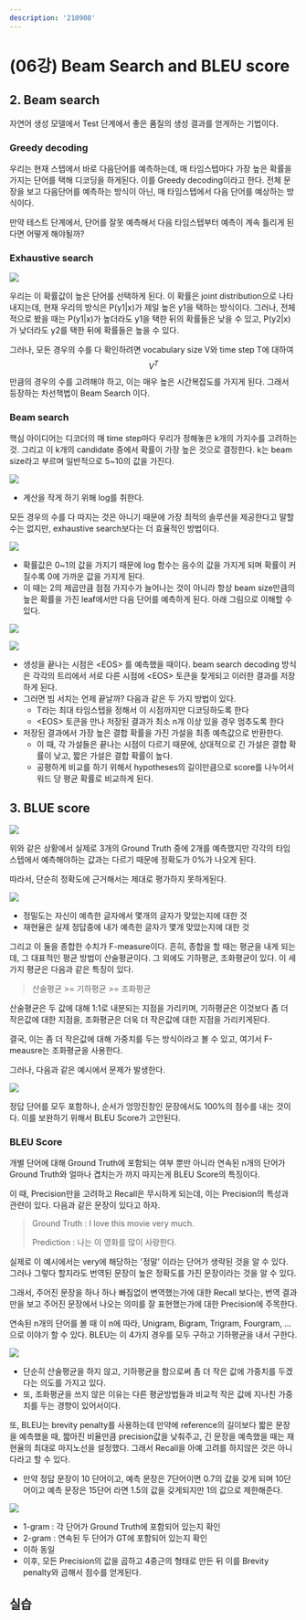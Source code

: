 ```yaml
---
description: '210908'
---
```


# \(06강\) Beam Search and BLEU score

## 2. Beam search

자연어 생성 모델에서 Test 단계에서 좋은 품질의 생성 결과를 얻게하는 기법이다.

### Greedy decoding

우리는 현재 스텝에서 바로 다음단어를 예측하는데, 매 타임스텝마다 가장 높은 확률을 가지는 단어를 택해 디코딩을 하게된다. 이를 Greedy decoding이라고 한다. 전체 문장을 보고 다음단어를 예측하는 방식이 아닌, 매 타임스텝에서 다음 단어를 예상하는 방식이다.

만약 테스트 단계에서, 단어를 잘못 예측해서 다음 타임스텝부터 예측이 계속 틀리게 된다면 어떻게 해야될까?

### Exhaustive search

![](../../../.gitbook/assets/image%20%281109%29.png)

우리는 이 확률값이 높은 단어를 선택하게 된다. 이 확률은 joint distribution으로 나타내지는데, 현재 우리의 방식은 P\(y1\|x\)가 제일 높은 y1을 택하는 방식이다. 그러나, 전체적으로 봤을 때는 P\(y1\|x\)가 높더라도 y1을 택한 뒤의 확률들은 낮을 수 있고, P\(y2\|x\)가 낮더라도 y2를 택한 뒤에 확률들은 높을 수 있다.

그러나, 모든 경우의 수를 다 확인하려면 vocabulary size V와 time step T에 대하여 $$ V^T $$만큼의 경우의 수를 고려해야 하고, 이는 매우 높은 시간복잡도를 가지게 된다. 그래서 등장하는 차선책법이 Beam Search 이다.

### Beam search

핵심 아이디어는 디코더의 매 time step마다 우리가 정해놓은 k개의 가지수를 고려하는 것. 그리고 이 k개의 candidate 중에서 확률이 가장 높은 것으로 결정한다. k는 beam size라고 부르며 일반적으로 5~10의 값을 가진다.

![](../../../.gitbook/assets/image%20%281112%29.png)

* 계산을 작게 하기 위해 log를 취한다.

모든 경우의 수를 다 따지는 것은 아니기 때문에 가장 최적의 솔루션을 제공한다고 말할 수는 없지만, exhaustive search보다는 더 효율적인 방법이다.

![](../../../.gitbook/assets/image%20%281110%29.png)

* 확률값은 0~1의 값을 가지기 때문에 log 함수는 음수의 값을 가지게 되며 확률이 커질수록 0에 가까운 값을 가지게 된다.
* 이 때는 2의 제곱만큼 점점 가지수가 늘어나는 것이 아니라 항상 beam size만큼의 높은 확률을 가진 leaf에서만 다음 단어를 예측하게 된다. 아래 그림으로 이해할 수 있다.

![](../../../.gitbook/assets/image%20%281117%29.png)

![](../../../.gitbook/assets/image%20%281113%29.png)

* 생성을 끝나는 시점은 &lt;EOS&gt; 를 예측했을 때이다. beam search decoding 방식은 각각의 트리에서 서로 다른 시점에 &lt;EOS&gt; 토큰을 찾게되고 이러한 결과를 저장하게 된다.
* 그러면 빔 서치는 언제 끝날까? 다음과 같은 두 가지 방법이 있다.
  * T라는 최대 타임스텝을 정해서 이 시점까지만 디코딩하도록 한다
  * &lt;EOS&gt; 토큰을 만나 저장된 결과가 최소 n개 이상 있을 경우 멈추도록 한다
* 저장된 결과에서 가장 높은 결합 확률을 가진 가설을 최종 예측값으로 반환한다.
  * 이 때, 각 가설들은 끝나는 시점이 다르기 때문에, 상대적으로 긴 가설은 결합 확률이 낮고, 짧은 가설은 결합 확률이 높다. 
  * 공평하게 비교를 하기 위해서 hypotheses의 길이만큼으로 score를 나누어서 워드 당 평균 확률로 비교하게 된다.



## 3. BLUE score

![](../../../.gitbook/assets/image%20%281127%29.png)

위와 같은 상황에서 실제로 3개의 Ground Truth 중에 2개를 예측했지만 각각의 타임스텝에서 예측해야하는 값과는 다르기 때문에 정확도가 0%가 나오게 된다.

따라서, 단순히 정확도에 근거해서는 제대로 평가하지 못하게된다.

![](../../../.gitbook/assets/image%20%281124%29.png)

* 정밀도는 자신이 예측한 글자에서 몇개의 글자가 맞았는지에 대한 것
* 재현율은 실제 정답중에 내가 예측한 글자가 몇개 맞았는지에 대한 것

그리고 이 둘을 종합한 수치가 F-measure이다. 흔히, 종합을 할 때는 평균을 내게 되는데, 그 대표적인 평균 방법이 산술평균이다. 그 외에도 기하평균, 조화평균이 있다. 이 세가지 평균은 다음과 같은 특징이 있다.

> 산술평균 &gt;= 기하평균 &gt;= 조화평균

산술평균은 두 값에 대해 1:1로 내분되는 지점을 가리키며, 기하평균은 이것보다 좀 더 작은값에 대한 지점을, 조화평균은 더욱 더 작은값에 대한 지점을 가리키게된다.

결국, 이는 좀 더 작은값에 대해 가중치를 두는 방식이라고 볼 수 있고, 여기서 F-meausre는 조화평균을 사용한다.

그러나, 다음과 같은 예시에서 문제가 발생한다.

![](../../../.gitbook/assets/image%20%281123%29.png)

정답 단어를 모두 포함하나, 순서가 엉망진창인 문장에서도 100%의 점수를 내는 것이다. 이를 보완하기 위해서 BLEU Score가 고안된다.



### BLEU Score

개별 단어에 대해 Ground Truth에 포함되는 여부 뿐만 아니라 연속된 n개의 단어가 Ground Truth와 얼마나 겹치는가 까지 따지는게 BLEU Score의 특징이다.

이 때, Precision만을 고려하고 Recall은 무시하게 되는데, 이는 Precision의 특성과 관련이 있다. 다음과 같은 문장이 있다고 하자.

> Ground Truth : I love this movie very much.
>
> Prediction : 나는 이 영화를 많이 사랑한다.

실제로 이 예시에서는 very에 해당하는 '정말' 이라는 단어가 생략된 것을 알 수 있다. 그러나 그렇다 할지라도 번역된 문장이 높은 정확도를 가진 문장이라는 것을 알 수 있다.

그래서, 주어진 문장을 하나 하나 빠짐없이 변역했는가에 대한 Recall 보다는, 번역 결과만을 보고 주어진 문장에서 나오는 의미를 잘 표현했는가에 대한 Precision에 주목한다.

연속된 n개의 단어를 볼 때 이 n에 따라, Unigram, Bigram, Trigram, Fourgram, ... 으로 이야기 할 수 있다. BLEU는 이 4가지 경우를 모두 구하고 기하평균을 내서 구한다.

![](../../../.gitbook/assets/image%20%281129%29.png)

* 단순히 산술평균을 하지 않고, 기하평균을 함으로써 좀 더 작은 값에 가중치를 두겠다는 의도를 가지고 있다.
* 또, 조화평균을 쓰지 않은 이유는 다른 평균방법들과 비교적 작은 값에 지나친 가중치를 두는 경향이 있어서이다.

또, BLEU는 brevity penalty를 사용하는데 만약에 reference의 길이보다 짧은 문장을 예측했을 때, 짧아진 비율만큼 precision값을 낮춰주고, 긴 문장을 예측했을 때는 재현율의 최대로 마지노선을 설정했다. 그래서 Recall을 아예 고려를 하지않은 것은 아니다라고 할 수 있다.

* 만약 정답 문장이 10 단어이고, 예측 문장은 7단어이면 0.7의 값을 갖게 되며 10단어이고 예측 문장은 15단어 라면 1.5의 값을 갖게되지만 1의 값으로 제한해준다.

![](../../../.gitbook/assets/image%20%281128%29.png)

* 1-gram : 각 단어가 Ground Truth에 포함되어 있는지 확인
* 2-gram : 연속된 두 단어가 GT에 포함되어 있는지 확인
* 이하 동일
* 이후, 모든 Precision의 값을 곱하고 4중근의 형태로 만든 뒤 이를 Brevity penalty와 곱해서 점수를 얻게된다.



## 실습













